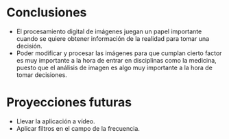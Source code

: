 # Conclusiones

- El procesamiento digital de imágenes juegan un papel importante cuando se quiere obtener información de la realidad para tomar una decisión.
- Poder modificar y procesar las imágenes para que cumplan cierto factor es muy importante a la hora de entrar en disciplinas como la medicina, puesto que el análisis de imagen es algo muy importante a la hora de tomar decisiones.

# Proyecciones futuras

- Llevar la aplicación a vídeo.
- Aplicar filtros en el campo de la frecuencia.